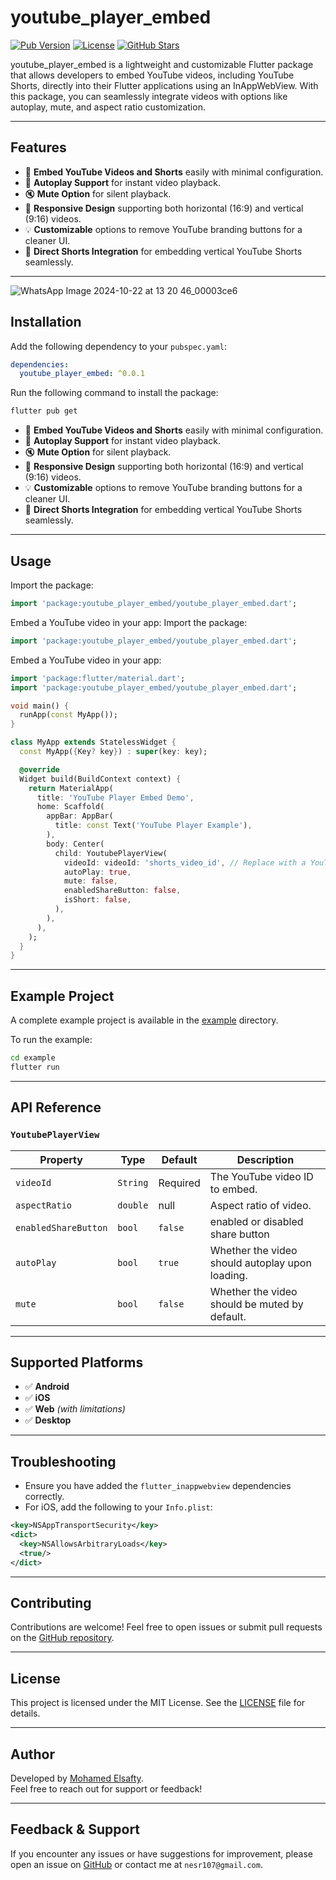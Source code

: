 

# youtube_player_embed

[![Pub Version](https://img.shields.io/pub/v/youtube_player_embed)](https://pub.dev/packages/youtube_player_embed)
[![License](https://img.shields.io/github/license/mohamedegy107/youtube_player_embed)](LICENSE)
[![GitHub Stars](https://img.shields.io/github/stars/mohamedegy107/youtube_player_embed?style=social)](https://github.com/mohamedegy107/youtube_player_embed)

youtube_player_embed is a lightweight and customizable Flutter package that allows developers to embed YouTube videos, including YouTube Shorts, directly into their Flutter applications using an InAppWebView. With this package, you can seamlessly integrate videos with options like autoplay, mute, and aspect ratio customization.

---

## Features

- 🎥 **Embed YouTube Videos and Shorts** easily with minimal configuration.
- 🔄 **Autoplay Support** for instant video playback.
- 🔇 **Mute Option** for silent playback.
- 📱 **Responsive Design** supporting both horizontal (16:9) and vertical (9:16) videos.
- 💡 **Customizable** options to remove YouTube branding buttons for a cleaner UI.
- 🔗 **Direct Shorts Integration** for embedding vertical YouTube Shorts seamlessly.

---

![WhatsApp Image 2024-10-22 at 13 20 46_00003ce6](https://github.com/user-attachments/assets/585796ee-52be-4233-bf17-1da517051d15)


## Installation

Add the following dependency to your `pubspec.yaml`:

```yaml
dependencies:
  youtube_player_embed: ^0.0.1
```

Run the following command to install the package:

```bash
flutter pub get
```

- 🎥 **Embed YouTube Videos and Shorts** easily with minimal configuration.
- 🔄 **Autoplay Support** for instant video playback.
- 🔇 **Mute Option** for silent playback.
- 📱 **Responsive Design** supporting both horizontal (16:9) and vertical (9:16) videos.
- 💡 **Customizable** options to remove YouTube branding buttons for a cleaner UI.
- 🔗 **Direct Shorts Integration** for embedding vertical YouTube Shorts seamlessly.

---

## Usage

Import the package:

```dart
import 'package:youtube_player_embed/youtube_player_embed.dart';
```

Embed a YouTube video in your app:
Import the package:

```dart
import 'package:youtube_player_embed/youtube_player_embed.dart';
```

Embed a YouTube video in your app:

```dart
import 'package:flutter/material.dart';
import 'package:youtube_player_embed/youtube_player_embed.dart';

void main() {
  runApp(const MyApp());
}

class MyApp extends StatelessWidget {
  const MyApp({Key? key}) : super(key: key);

  @override
  Widget build(BuildContext context) {
    return MaterialApp(
      title: 'YouTube Player Embed Demo',
      home: Scaffold(
        appBar: AppBar(
          title: const Text('YouTube Player Example'),
        ),
        body: Center(
          child: YoutubePlayerView(
            videoId: videoId: 'shorts_video_id', // Replace with a YouTube Shorts or normal video ID
            autoPlay: true,
            mute: false,
            enabledShareButton: false,
            isShort: false,
          ),
        ),
      ),
    );
  }
}
```

---

## Example Project

A complete example project is available in the [example](example/) directory. 

To run the example:

```bash
cd example
flutter run
```

---

## API Reference

### `YoutubePlayerView`

| **Property**   | **Type**  | **Default** | **Description**                                             |
|----------------|-----------|-------------|-------------------------------------------------------------|
| `videoId`      | `String`  | Required    | The YouTube video ID to embed.                              |
| `aspectRatio`      | `double`  | null    | Aspect ratio of video.                                      |
| `enabledShareButton`      | `bool`  | `false`    | enabled or disabled share button                    |
| `autoPlay`     | `bool`    | `true`      | Whether the video should autoplay upon loading.             |
| `mute`         | `bool`    | `false`     | Whether the video should be muted by default.               |

---

## Supported Platforms

- ✅ **Android**
- ✅ **iOS**
- ✅ **Web** *(with limitations)*
- ✅ **Desktop**

---

## Troubleshooting

- Ensure you have added the `flutter_inappwebview` dependencies correctly.
- For iOS, add the following to your `Info.plist`:

```xml
<key>NSAppTransportSecurity</key>
<dict>
  <key>NSAllowsArbitraryLoads</key>
  <true/>
</dict>
```

---

## Contributing

Contributions are welcome! Feel free to open issues or submit pull requests on the [GitHub repository](https://github.com/mohamedegy107/youtube_player_embed).

---

## License

This project is licensed under the MIT License. See the [LICENSE](LICENSE) file for details.

---

## Author

Developed by [Mohamed Elsafty](https://www.linkedin.com/in/mohamed-safwat-elsafty/).  
Feel free to reach out for support or feedback!

---

## Feedback & Support

If you encounter any issues or have suggestions for improvement, please open an issue on [GitHub](https://github.com/mohamedegy107/youtube_player_embed/issues) or contact me at `nesr107@gmail.com`.
